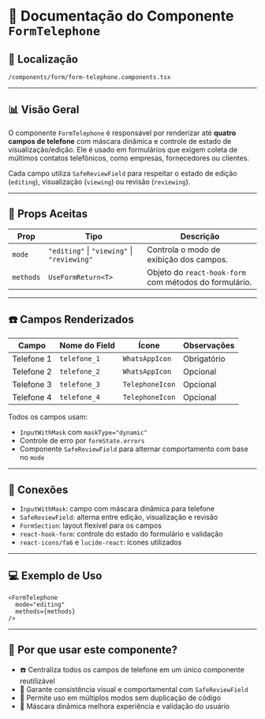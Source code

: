 # 📁 Documentação do Componente `FormTelephone`

## 📁 Localização
`/components/form/form-telephone.components.tsx`

---

## 📊 Visão Geral

O componente `FormTelephone` é responsável por renderizar até **quatro campos de telefone** com máscara dinâmica e controle de estado de visualização/edição. Ele é usado em formulários que exigem coleta de múltimos contatos telefônicos, como empresas, fornecedores ou clientes.

Cada campo utiliza `SafeReviewField` para respeitar o estado de edição (`editing`), visualização (`viewing`) ou revisão (`reviewing`).

---

## 🧩 Props Aceitas

| Prop       | Tipo                     | Descrição                                               |
|------------|--------------------------|-----------------------------------------------------------|
| `mode`     | `"editing"` \| `"viewing"` \| `"reviewing"` | Controla o modo de exibição dos campos.                   |
| `methods`  | `UseFormReturn<T>`       | Objeto do `react-hook-form` com métodos do formulário.    |

---

## ☎️ Campos Renderizados

| Campo        | Nome do Field | Ícone         | Observações           |
|--------------|---------------|----------------|------------------------|
| Telefone 1   | `telefone_1`  | `WhatsAppIcon` | Obrigatório            |
| Telefone 2   | `telefone_2`  | `WhatsAppIcon` | Opcional               |
| Telefone 3   | `telefone_3`  | `TelephoneIcon`| Opcional               |
| Telefone 4   | `telefone_4`  | `TelephoneIcon`| Opcional               |

Todos os campos usam:
- `InputWithMask` com `maskType="dynamic"`
- Controle de erro por `formState.errors`
- Componente `SafeReviewField` para alternar comportamento com base no `mode`

---

## 🔗 Conexões

- `InputWithMask`: campo com máscara dinâmica para telefone
- `SafeReviewField`: alterna entre edição, visualização e revisão
- `FormSection`: layout flexível para os campos
- `react-hook-form`: controle do estado do formulário e validação
- `react-icons/fa6` e `lucide-react`: ícones utilizados

---

## 💻 Exemplo de Uso

```tsx
<FormTelephone
  mode="editing"
  methods={methods}
/>
```

---

## 🧠 Por que usar este componente?

- ☎️ Centraliza todos os campos de telefone em um único componente reutilizável
- 🔐 Garante consistência visual e comportamental com `SafeReviewField`
- 🔁 Permite uso em múltiplos modos sem duplicação de código
- 🧼 Máscara dinâmica melhora experiência e validação do usuário
